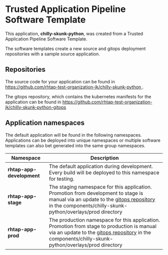 # Trusted Application Pipeline Software Template

This application, **chilly-skunk-python**, was created from a Trusted Application Pipeline Software Template.

The software templates create a new source and gitops deployment repositories with a sample source application. 

## Repositories

The source code for your application can be found in [https://github.com/rhtap-test-organization-jk/chilly-skunk-python ](https://github.com/rhtap-test-organization-jk/chilly-skunk-python ).
 
The gitops repository, which contains the kubernetes manifests for the application can be found in 
[https://github.com/rhtap-test-organization-jk/chilly-skunk-python-gitops ](https://github.com/rhtap-test-organization-jk/chilly-skunk-python-gitops ) 

## Application namespaces 

The default application will be found in the following namespaces. Applications can be deployed into unique namespaces or multiple software templates can also bet generated into the same group namespaces.  

|  Namespace   |  Description   |  
| -------- | -------- |   
| **rhtap-app-development** | The default application during development. Every build will be deployed to this namespace for testing. | 
| **rhtap-app-stage** | The staging namespace for this application. Promotion from development to stage is manual via an update to the [gitops repository](https://github.com/rhtap-test-organization-jk/chilly-skunk-python-gitops ) in the components/chilly-skunk-python/overlays/prod directory |  
| **rhtap-app-prod** | The production namespace for this application. Promotion from stage to production is manual via an update to the [gitops repository](https://github.com/rhtap-test-organization-jk/chilly-skunk-python-gitops ) in the components/chilly-skunk-python/overlays/prod directory | 